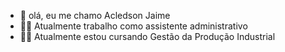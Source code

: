 - 👋 olá, eu me chamo Acledson Jaime
- 👷‍♂️ Atualmente trabalho como assistente administrativo
- 👨‍🎓 Atualmente estou cursando Gestão da Produção Industrial
  
<!---
Jaime082003/Jaime082003 is a ✨ special ✨ repository because its `README.md` (this file) appears on your GitHub profile.
You can click the Preview link to take a look at your changes.
--->
